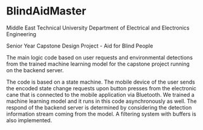# BlindAidMaster

Middle East Technical University Department of Electrical and Electronics Engineering

Senior Year Capstone Design Project - Aid for Blind People

The main logic code based on user requests and environmental detections from the trained
machine learning model for the capstone project running on the backend server.

The code is based on a state machine. The mobile device of the user sends
the encoded state change requests upon button presses from the electronic
cane that is connected to the mobile application via Bluetooth. We trained
a machine learning model and it runs in this code asynchronously as well.
The respond of the backend server is determined by considering the detection
information stream coming from the model. A filtering system with buffers
is also implemented.
